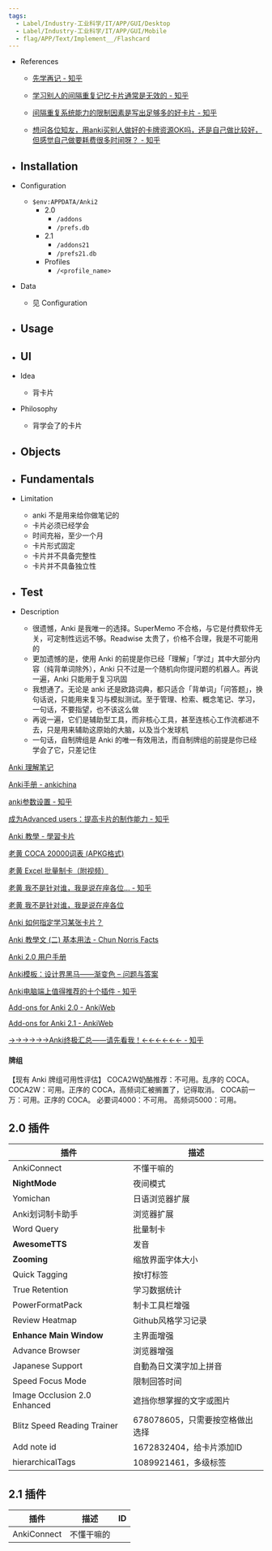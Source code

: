 ```yaml
---
tags:
  - Label/Industry-工业科学/IT/APP/GUI/Desktop
  - Label/Industry-工业科学/IT/APP/GUI/Mobile
  - flag/APP/Text/Implement__/Flashcard
---
```


- References
    - [先学再记 - 知乎](https://zhuanlan.zhihu.com/p/550695797)

    - [学习别人的间隔重复记忆卡片通常是无效的 - 知乎](https://zhuanlan.zhihu.com/p/397271029)

    - [间隔重复系统能力的限制因素是写出足够多的好卡片 - 知乎](https://zhuanlan.zhihu.com/p/399738674)

    - [想问各位知友，用anki买别人做好的卡牌资源OK吗，还是自己做比较好，但感觉自己做要耗费很多时间呀？ - 知乎](https://www.zhihu.com/question/458830937)

- Installation
    - 

- Configuration
    - `$env:APPDATA/Anki2`
        - 2.0
            - `/addons`
            - `/prefs.db`
        - 2.1
            - `/addons21`
            - `/prefs21.db`
        - Profiles
            - `/<profile_name>`

- Data
    - 见 Configuration

- Usage
    - 

- UI
    - 

- Idea
    - 背卡片

- Philosophy
    - 背学会了的卡片

- Objects
    - 

- Fundamentals
    - 

- Limitation
    - anki 不是用来给你做笔记的
    - 卡片必须已经学会
    - 时间充裕，至少一个月
    - 卡片形式固定
    - 卡片并不具备完整性
    - 卡片并不具备独立性

- Test
    - 

- Description
    - 很遗憾，Anki 是我唯一的选择。SuperMemo 不合格，与它是付费软件无关，可定制性远远不够。Readwise 太贵了，价格不合理，我是不可能用的
    - 更加遗憾的是，使用 Anki 的前提是你已经「理解」「学过」其中大部分内容（纯背单词除外），Anki 只不过是一个随机向你提问题的机器人。再说一遍，Anki 只能用于复习巩固
    - 我想通了。无论是 anki 还是欧路词典，都只适合「背单词」「问答题」，换句话说，只能用来复习与模拟测试。至于管理、检索、概念笔记、学习，一句话，不要指望，也不该这么做
    - 再说一遍，它们是辅助型工具，而非核心工具，甚至连核心工作流都进不去，只是用来辅助这原始的大脑，以及当个发球机
    - 一句话，自制牌组是 Anki 的唯一有效用法，而自制牌组的前提是你已经学会了它，只差记住


[Anki 理解笔记](https://lixingcong.github.io/2016/11/15/anki-doc/)

[Anki手册 - ankichina](http://www.ankichina.net/manual/anki/)

[anki参数设置 - 知乎](https://zhuanlan.zhihu.com/p/336484374)

[成为Advanced users：提高卡片的制作能力 - 知乎](https://zhuanlan.zhihu.com/p/79679967)

[Anki 教學 - 學習卡片](https://www.laohuang.net/20160802/anki-excel-helper-tool/)

[老黄 COCA 20000词表 (APKG格式)](https://www.laohuang.net/20170306/anki-coca-20000-apkg/)

[老黄 Excel 批量制卡（附视频）](https://www.laohuang.net/20160802/anki-excel-helper-tool/)

[老黄 我不是针对谁，我是说在座各位... - 知乎](https://zhuanlan.zhihu.com/p/25866272)

[老黄 我不是针对谁，我是说在座各位](https://www.laohuang.net/20170319/the-new-way-of-vocabulary-studying/)

[Anki 如何指定学习某张卡片？](https://www.zhihu.com/question/47310951?group_id=724833874495942656)

[Anki 教學文 (二) 基本用法 - Chun Norris Facts](http://blog.chunnorris.cc/2016/04/anki2.html)

[Anki 2.0 用户手册](http://www.ankichina.net/anki20.html)

[Anki模板：设计界黑马——渐变色 – 问题与答案](https://xn--wnu387i.cn/?p=88)

[Anki电脑端上值得推荐的十个插件 - 知乎](https://zhuanlan.zhihu.com/p/24650483?refer=-anki)

[Add-ons for Anki 2.0 - AnkiWeb](https://ankiweb.net/shared/addons/)

[Add-ons for Anki 2.1 - AnkiWeb](https://ankiweb.net/shared/addons/2.1)

[→→→→→→Anki终极汇总——请先看我！←←←←←← - 知乎](https://zhuanlan.zhihu.com/p/21328602)


#### 牌组

【现有 Anki 牌组可用性评估】
COCA2W奶酪推荐：不可用。乱序的 COCA。
COCA2W：可用。正序的 COCA，高频词汇被搁置了，记得取消。
COCA前一万：可用。正序的 COCA。
必要词4000：不可用。
高频词5000：可用。


## 2.0 插件

| 插件                         | 描述                            |
| ---------------------------- | ------------------------------- |
| AnkiConnect                  | 不懂干嘛的                      |
| **NightMode**                | 夜间模式                        |
| Yomichan                     | 日语浏览器扩展                  |
| Anki划词制卡助手             | 浏览器扩展                      |
| Word Query                   | 批量制卡                        |
| **AwesomeTTS**               | 发音                            |
| **Zooming**                  | 缩放界面字体大小                |
| Quick Tagging                | 按t打标签                       |
| True Retention               | 学习数据统计                    |
| PowerFormatPack              | 制卡工具栏增强                  |
| Review Heatmap               | Github风格学习记录              |
| **Enhance Main Window**      | 主界面增强                      |
| Advance Browser              | 浏览器增强                      |
| Japanese Support             | 自動為日文漢字加上拼音          |
| Speed Focus Mode             | 限制回答时间                    |
| Image Occlusion 2.0 Enhanced | 遮挡你想掌握的文字或图片        |
| Blitz Speed Reading Trainer  | 678078605，只需要按空格做出选择 |
| Add note id                  | 1672832404，给卡片添加ID        |
| hierarchicalTags             | 1089921461，多级标签            |

## 2.1 插件

| 插件          | 描述       | ID  |
| ------------- | ---------- | --- |
| AnkiConnect   | 不懂干嘛的 |     |


